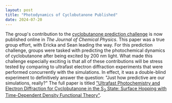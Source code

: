 ```yaml
---
layout: post
title: "Photodynamics of Cyclobutanone Published"
date: 2024-07-20
---
```

The group's contribution to the
[cyclobutanone prediction challenge](https://publishing.aip.org/publications/journals/special-topics/jcp/prediction-challenge-cyclobutanone-photochemistry/)
is now published online in _The Journal of Chemical Physics_.
This paper was a true group effort, with Ericka and Sean leading the way.
For this prediction challenge, groups were tasked with predicting the photochemical
dynamics of cyclobutanone after being excited by 200 nm light. What made this
challenge especially exciting is that all of these contributions will be stress tested
by comparing to ultrafast electron diffraction experiments that were performed
concurrently with the simulations. In effect, it was a double-blind experiment
to definitively answer the question: "Just how predictive are our simulations, really?"
The full paper is titled
 ["Ultrafast Photochemistry and Electron Diffraction for Cyclobutanone in the S<sub>2</sub> State: Surface Hopping with Time-Dependent Density Functional Theory"](https://doi.org/10.1063/5.0203679).
